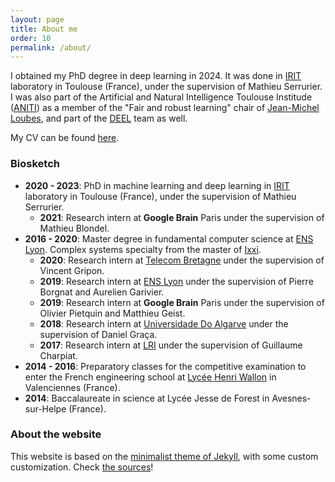 ```yaml
---
layout: page
title: About me
order: 10
permalink: /about/
---
```


I obtained my PhD degree in deep learning in 2024. It was done in [IRIT](https://www.irit.fr) laboratory in Toulouse (France), under the supervision of Mathieu Serrurier. I was also part of the Artificial and Natural Intelligence Toulouse Institude ([ANITI](https://aniti.univ-toulouse.fr)) as a member of the "Fair and robust learning" chair of [Jean-Michel Loubes](https://perso.math.univ-toulouse.fr/loubes/), and part of the [DEEL](https://www.deel.ai/) team as well.  
  
My CV can be found [here](/assets/pdf/BETHUNE_LOUIS_CV.pdf).  
  
### Biosketch  

- **2020 - 2023**: PhD in machine learning and deep learning in [IRIT](https://www.irit.fr) laboratory in Toulouse (France), under the supervision of Mathieu Serrurier.
  - **2021**: Research intern at **Google Brain** Paris under the supervision of Mathieu Blondel.
- **2016 - 2020**: Master degree in fundamental computer science at [ENS Lyon](https://www.ens-lyon.fr). Complex systems specialty from the master of [Ixxi](https://www.ixxi.fr/).  
  - **2020**: Research intern at [Telecom Bretagne](https://www.imt-atlantique.fr/fr) under the supervision of Vincent Gripon.
  - **2019**: Research intern at [ENS Lyon](https://www.ens-lyon.fr) under the supervision of Pierre Borgnat and Aurelien Garivier.
  - **2019**: Research intern at **Google Brain** Paris under the supervision of Olivier Pietquin and Matthieu Geist.
  - **2018**: Research intern at [Universidade Do Algarve](https://www.ualg.pt/) under the supervision of Daniel Graça.
  - **2017**: Research intern at [LRI](https://www.ens-lyon.fr) under the supervision of Guillaume Charpiat.
- **2014 - 2016**: Preparatory classes for the competitive examination to enter the French engineering school at [Lycée Henri Wallon](https://www.lycee-henri-wallon.fr) in Valenciennes (France).
- **2014**: Baccalaureate in science at Lycée Jesse de Forest in Avesnes-sur-Helpe (France).
  
### About the website  

This website is based on the [minimalist theme of Jekyll](https://github.com/pages-themes/minimal), with some custom customization.
Check [the sources](https://github.com/Algue-Rythme/Algue-Rythme.github.io)!  
  